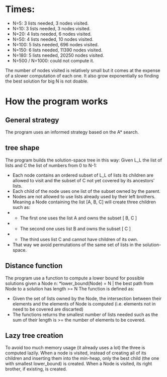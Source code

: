 # Times:
* N=5: 3 lists needed, 3 nodes visited.
* N=10: 3 lists needed, 3 nodes visited.
* N=20: 4 lists needed, 6 nodes visited.
* N=50: 4 lists needed, 10 nodes visited.
* N=100: 5 lists needed, 696 nodes visited.
* N=150: 6 lists needed, 11390 nodes visited.
* N=180: 5 lists needed, 20250 nodes visited.
* N=500 / N=1000: could not compute it.

The number of nodes visited is relatively small but it comes at the expense of a slower computation of each one.
It also grow exponentially so finding the best solution for big N is not doable.

# How the program works

## General strategy
The program uses an informed strategy based on the A* search.

## tree shape
The program builds the solution-space tree in this way:
Given L_L the list of lists and C the list of numbers from 0 to N-1:
* Each node contains an ordered subset of L_L of lists its children are allowed to visit and the subset of C not yet covered by its ancestors' lists.
* Each child of the node uses one list of the subset owned by the parent.
* Nodes are not allowed to use lists already used by their left brothers. Meaning a Node containing the list [A, B, C] will create three children such as:
* * The first one uses the list A and owns the subset [ B, C ]
* * The second one uses list B and owns the subset [ C ]
* * The third uses list C and cannot have children of its own.
* That way we avoid permutations of the same set of lists in the solution-space.

## Distance function
The program use a function to compute a lower bound for possible solutions given a Node n:
*lower_bound(Node) = N | the best path from Node to a solution has length >= N
The function is defined as:
* Given the set of lists owned by the Node, the intersection between their elements and the elements of Node is computed (i.e. elements not in need to be covered are discarted)
* The functions returns the smallest number of lists needed such as the sum of their length is >= the number of elements to be covered.

## Lazy tree creation
To avoid too much memory usage (it already uses a lot) the three is computed lazily. When a node is visited, instead of creating all of its children and inserting them into the min-heap, only the best child (the one with smallest lower_bound) is created. When a Node is visited, its right brother, if existing, is created.


